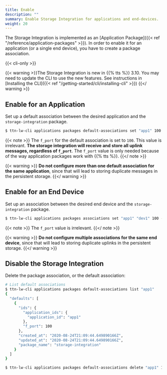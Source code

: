 ```yaml
---
title: Enable
description: ""
summary: Enable Storage Integration for applications and end-devices.
weight: 20
---
```


The Storage Integration is implemented as an [Application Package]({{< ref "/reference/application-packages" >}}). In order to enable it for an application (or a single end device), you have to create a package association.

{{< cli-only >}}

{{< warning >}}The Storage Integration is new in {{% tts %}} 3.10. You may need to update the CLI to use the new features. See instructions in [Installing the CLI]({{< ref "/getting-started/cli/installing-cli" >}})
{{</ warning >}}

## Enable for an Application

Set up a default association between the desired application and the `storage-integration` package.

```bash
$ ttn-lw-cli applications packages default-associations set "app1" 100 --package-name storage-integration
```

{{< note >}} The `f_port` for the default association is set to `100`. This value is irrelevant. **The storage integration will receive and store all uplink messages, regardless of `f_port`**. The `f_port` value is only needed because of the way application packages work with {{% tts %}}. {{</ note >}}

{{< warning >}} **Do not configure more than one default association for the same application**, since that will lead to storing duplicate messages in the persistent storage. {{</ warning >}}

## Enable for an End Device

Set up an association between the desired end device and the `storage-integration` package.

```bash
$ ttn-lw-cli applications packages associations set "app1" "dev1" 100 --package-name storage-integration
```

{{< note >}} The `f_port` value is irrelevant. {{</ note >}}

{{< warning >}} **Do not configure multiple associations for the same end device**, since that will lead to storing duplicate uplinks in the persistent storage. {{</ warning >}}

## Disable the Storage Integration

Delete the package association, or the default association:

```bash
# List default associations
$ ttn-lw-cli applications packages default-associations list "app1"
{
  "defaults": [
    {
      "ids": {
        "application_ids": {
          "application_id": "app1"
        },
        "f_port": 100
      },
      "created_at": "2020-08-24T21:09:44.649890166Z",
      "updated_at": "2020-08-24T21:09:44.649890166Z",
      "package_name": "storage-integration"
    }
  ]
}
```

```bash
$ ttn-lw-cli applications packages default-associations delete "app1" 100
```
